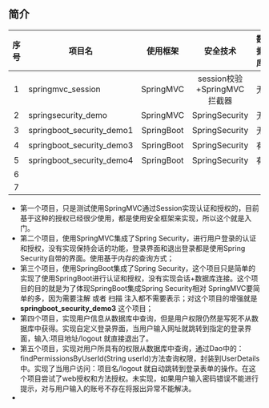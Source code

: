 ## 简介

| 序号 | 项目名                    |  使用框架  |          安全技术           | 数据库 |
| :--: | ------------------------- | :--------: | :-------------------------: | :----: |
|  1   | springmvc_session         | SpringMVC  | session校验+SpringMVC拦截器 |   无   |
|  2   | springsecurity_demo       | SpringMVC  |       SpringSecurity        |   无   |
|  3   | springboot_security_demo1 | SpringBoot |       SpringSecurity        |   无   |
|  4   | springboot_security_demo3 | SpringBoot |       SpringSecurity        |   有   |
|  5   | springboot_security_demo4 | SpringBoot |       SpringSecurity        |   有   |
|  6   |                           |            |                             |        |
|  7   |                           |            |                             |        |

- 第一个项目，只是测试使用SpringMVC通过Session实现认证和授权的，目前基于这种的授权已经很少使用，都是使用安全框架来实现，所以这个就是入门。
- 第二个项目，使用SpringMVC集成了Spring Security，进行用户登录的认证和授权，没有实现保持会话的功能，登录界面和退出登录都是使用Spring Security自带的界面。使用基于内存的查询方式；
- 第三个项目，使用SpringBoot集成了Spring Security，这个项目只是简单的实现了使用SpringBoot进行认证和授权，没有实现会话+数据库连接。这个项目的目的就是为了体现SpringBoot集成Spring Security相对 SpringMVC要简单的多，因为需要注解 或者 扫描 注入都不需要表示；对这个项目的增强就是 **springboot_security_demo3** 这个项目；
- 第四个项目，实现用户信息从数据库中查询，但是用户权限仍然是写死不从数据库中获得。实现自定义登录界面，当用户输入网址就跳转到指定的登录界面，输入:项目地址/logout 就直接退出了。
- 第五个项目，实现对用户所具有的权限从数据库中查询，通过Dao中的：findPermissionsByUserId(String userId)方法查询权限，封装到UserDetails中。实现了当用户访问：项目名/logout 就自动跳转到登录表单的操作。在这个项目尝试了web授权和方法授权。未实现，如果用户输入密码错误不能进行提示，对与用户输入的账号不存在将报出异常不能解决。
- 